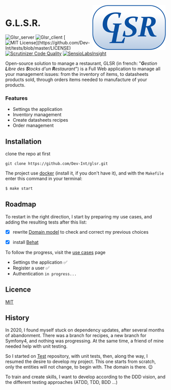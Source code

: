 <img src="./assets/featured_work_GLSR.png" alt="GLSR logo" align="right" />

G.L.S.R.
=======

![Glsr_server](https://github.com/Dev-Int/glsr/workflows/Glsr_server/badge.svg) 
![Glsr_client](https://github.com/Dev-Int/glsr/workflows/Glsr_client/badge.svg) 
[![MIT License](https://img.shields.io/apm/l/atomic-design-ui.svg?)](https://github.com/Dev-Int/tests/blob/master/LICENSE)
[![Scrutinizer Code Quality](https://scrutinizer-ci.com/g/Dev-Int/glsr/badges/quality-score.png?b=develop)](https://scrutinizer-ci.com/g/Dev-Int/glsr/?branch=develop)
[![SensioLabsInsight](https://insight.sensiolabs.com/projects/de223fd6-2d6b-4433-a70a-08e09fa68510/mini.png)](https://insight.sensiolabs.com/projects/de223fd6-2d6b-4433-a70a-08e09fa68510)

Open-source solution to manage a restaurant, GLSR (in french: "_**G**estion **L**ibre des **S**tocks d'un **R**estaurant_")
 is a Full Web application to manage all your management issues: from the inventory of items, to datasheets products sold,
 through orders items needed to manufacture of your products.
 
### Features

- Settings the application
- Inventory management
- Create datasheets recipes  
- Order management

## Installation

clone the repo at first
```
git clone https://github.com/Dev-Int/glsr.git
```

The project use [docker](https://docs.docker.com/get-docker/) (install it, if you don't have it), and with the `Makefile`
 enter this command in your terminal:
```bash
$ make start
```

## Roadmap

To restart in the right direction, I start by preparing my use cases, and adding the resulting tests after this list:

- [x] rewrite [Domain model](docs/index.md) to check and correct my previous choices

- [x] install [Behat](https://docs.behat.org/en/latest/quick_start.html)

To follow the progress, visit the [use cases](https://github.com/Dev-Int/tests/labels/use%20case) page
- Settings the application ✅
- Register a user ✅
- Authentication `in progress...`


## Licence

[MIT](https://choosealicense.com/licenses/mit/)

## History

In 2020, I found myself stuck on dependency updates, after several months of abandonment. There was a branch for recipes,
 a new branch for Symfony4, and nothing was progressing. At the same time, a friend of mine needed help with unit testing.
 
So I started on [Test](https://github.com/Dev-Int/tests) repository, with unit tests, then, along the way, I resumed the
 desire to develop my project. This one starts from scratch, only the entities will not change, to begin with. The domain
 is there. 😉

To train and create skills, I want to develop according to the DDD vision, and the different testing approaches
 (ATDD, TDD, BDD ...)
